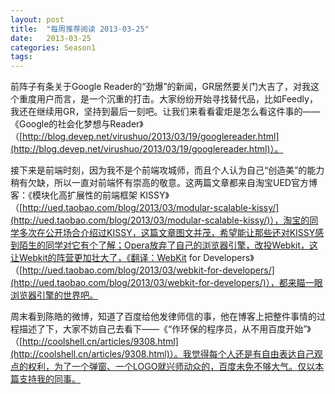 ```yaml
---
layout: post
title:  "每周推荐阅读 2013-03-25"
date:   2013-03-25
categories: Season1
tags:
---
```


前阵子有条关于Google Reader的“劲爆”的新闻，GR居然要关门大吉了，对我这个重度用户而言，是一个沉重的打击。大家纷纷开始寻找替代品，比如Feedly，我还在继续用GR，坚持到最后一刻吧。让我们来看看霍炬是怎么看这件事的——《Google的社会化梦想与Reader》（[http://blog.devep.net/virushuo/2013/03/19/googlereader.html](http://blog.devep.net/virushuo/2013/03/19/googlereader.html)）。

接下来是前端时刻，因为我不是个前端攻城师，而且个人认为自己“创造美”的能力稍有欠缺，所以一直对前端怀有崇高的敬意。这两篇文章都来自淘宝UED官方博客：《模块化高扩展性的前端框架 KISSY》（[http://ued.taobao.com/blog/2013/03/modular-scalable-kissy/](http://ued.taobao.com/blog/2013/03/modular-scalable-kissy/)），淘宝的同学多次在公开场合介绍过KISSY，这篇文章图文并茂，希望能让那些还对KISSY感到陌生的同学对它有个了解；Opera放弃了自己的浏览器引擎，改投Webkit，这让Webkit的阵营更加壮大了，《翻译：WebKit for Developers》（[http://ued.taobao.com/blog/2013/03/webkit-for-developers/](http://ued.taobao.com/blog/2013/03/webkit-for-developers/)），都来瞄一眼浏览器引擎的世界吧。

周末看到陈皓的微博，知道了百度给他发律师信的事，他在博客上把整件事情的过程描述了下，大家不妨自己去看下——《“作环保的程序员，从不用百度开始”》（[http://coolshell.cn/articles/9308.html](http://coolshell.cn/articles/9308.html)）。我觉得每个人还是有自由表达自己观点的权利，为了一个弹窗、一个LOGO就兴师动众的，百度未免不够大气。仅以本篇支持我的同事。